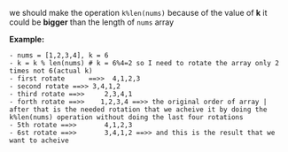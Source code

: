 we should make the operation `k%len(nums)` because of the value of **k** it could be **bigger** than the length of `nums` array


**Example:**

```
- nums = [1,2,3,4], k = 6
- k = k % len(nums) # k = 6%4=2 so I need to rotate the array only 2 times not 6(actual k)
- first rotate      ==>>  4,1,2,3
- second rotate ==>> 3,4,1,2
- third rotate ==>>     2,3,4,1
- forth rotate ==>>    1,2,3,4 ==>> the original order of array | after that is the needed rotation that we acheive it by doing the k%len(nums) operation without doing the last four rotations
- 5th rotate ==>>       4,1,2,3
- 6st rotate ==>>       3,4,1,2 ==>> and this is the result that we want to acheive
```
